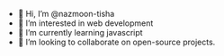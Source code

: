 - 👋 Hi, I’m @nazmoon-tisha
- 👀 I’m interested in web development
- 🌱 I’m currently learning javascript
- 💞️ I’m looking to collaborate on open-source projects.


<!---
nazmoon-tisha/nazmoon-tisha is a ✨ special ✨ repository because its `README.md` (this file) appears on your GitHub profile.
You can click the Preview link to take a look at your changes.
--->
